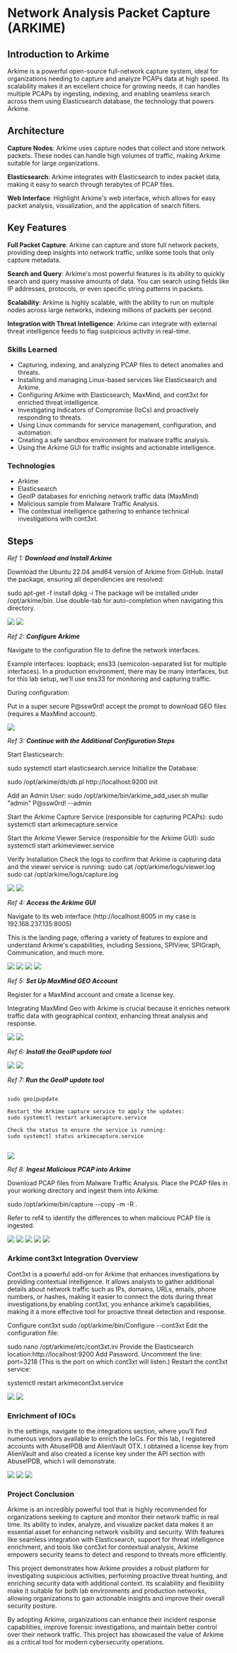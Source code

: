 # Network Analysis Packet Capture (ARKIME)

## Introduction to Arkime

Arkime is a powerful open-source full-network capture system, ideal for organizations needing to capture and analyze PCAPs data at high speed. Its scalability makes it an excellent choice for growing needs, it can handles multiple PCAPs by ingesting, indexing, and enabling seamless search across them using Elasticsearch database, the technology that powers Arkime.

## Architecture

**Capture Nodes**: Arkime uses capture nodes that collect and store network packets. These nodes can handle high volumes of traffic, making Arkime suitable for large organizations.

**Elasticsearch**: Arkime integrates with Elasticsearch to index packet data, making it easy to search through terabytes of PCAP files.

**Web Interface**: Highlight Arkime's web interface, which allows for easy packet analysis, visualization, and the application of search filters.

## Key Features

**Full Packet Capture**: Arkime can capture and store full network packets, providing deep insights into network traffic, unlike some tools that only capture metadata.

**Search and Query**: Arkime's most powerful features is its ability to quickly search and query massive amounts of data. You can search using fields like IP addresses, protocols, or even specific string patterns in packets.

**Scalability**: Arkime is highly scalable, with the ability to run on multiple nodes across large networks, indexing millions of packets per second.

**Integration with Threat Intelligence**: Arkime can integrate with external threat intelligence feeds to flag suspicious activity in real-time.


### Skills Learned

- Capturing, indexing, and analyzing PCAP files to detect anomalies and threats.
- Installing and managing Linux-based services like Elasticsearch and Arkime.
- Configuring Arkime with Elasticsearch, MaxMind, and cont3xt for enriched threat intelligence.
- Investigating Indicators of Compromise (IoCs) and proactively responding to threats.
- Using Linux commands for service management, configuration, and automation.
- Creating a safe sandbox environment for malware traffic analysis.
- Using the Arkime GUI for traffic insights and actionable intelligence.

### Technologies

- Arkime
- Elasticsearch
- GeoIP databases for enriching network traffic data (MaxMind)
- Malicious sample from Malware Traffic Analysis.
- The contextual intelligence gathering to enhance technical investigations with cont3xt.

## Steps

*Ref 1: **Download and Install Arkime***

Download the Ubuntu 22.04 amd64 version of Arkime from GitHub.
Install the package, ensuring all dependencies are resolved:

sudo apt-get -f install
dpkg -i <package-name>
The package will be installed under /opt/arkime/bin. Use double-tab for auto-completion when navigating this directory.

<img src="https://github.com/mullarcyber/Arkime-images/blob/0f1be4a84d872dfd72d911047045f45de48843be/1.png" />
<img src="https://github.com/mullarcyber/Arkime-images/blob/0f1be4a84d872dfd72d911047045f45de48843be/1.1.png" />

*Ref 2: **Configure Arkime***

Navigate to the configuration file to define the network interfaces.

Example interfaces:
loopback;
ens33 (semicolon-separated list for multiple interfaces).
In a production environment, there may be many interfaces, but for this lab setup, we’ll use ens33 for monitoring and capturing traffic.

During configuration:

Put in a super secure P@ssw0rd! accept the prompt to download GEO files (requires a MaxMind account).

<img src="https://github.com/mullarcyber/Arkime-images/blob/130504df6d2bfd9d9b499992de86532d743a4336/2.png" />

*Ref 3: **Continue with the Additional Configuration Steps***

Start Elasticsearch:

sudo systemctl start elasticsearch.service
Initialize the Database:

sudo /opt/arkime/db/db.pl http://localhost:9200 init

Add an Admin User:
sudo /opt/arkime/bin/arkime_add_user.sh mullar "admin" P@ssw0rd! --admin

Start the Arkime Capture Service (responsible for capturing PCAPs):
sudo systemctl start arkimecapture.service

Start the Arkime Viewer Service (responsible for the Arkime GUI):
sudo systemctl start arkimeviewer.service

Verify Installation
Check the logs to confirm that Arkime is capturing data and the viewer service is running:
sudo cat /opt/arkime/logs/viewer.log
sudo cat /opt/arkime/logs/capture.log

<img src="https://github.com/mullarcyber/Arkime-images/blob/212ad0123f8b5be57eea925561dd2974368dfaa3/3.png" />
<img src="https://github.com/mullarcyber/Arkime-images/blob/212ad0123f8b5be57eea925561dd2974368dfaa3/3.1.png" />

*Ref 4: **Access the Arkime GUI***

Navigate to its web interface (http://localhost:8005 in my case is 192.168.237.135:8005)

This is the landing page, offering a variety of features to explore and understand Arkime's capabilities, including Sessions, SPIView, SPIGraph, Communication, and much more.

<img src="https://github.com/mullarcyber/Arkime-images/blob/e5b63c87c6ea54318f767f854d7888b1f1b912b9/4.png" />
<img src="https://github.com/mullarcyber/Arkime-images/blob/e5b63c87c6ea54318f767f854d7888b1f1b912b9/4.1.png" />
<img src="https://github.com/mullarcyber/Arkime-images/blob/e5b63c87c6ea54318f767f854d7888b1f1b912b9/4.2.png" />
<img src="https://github.com/mullarcyber/Arkime-images/blob/e5b63c87c6ea54318f767f854d7888b1f1b912b9/4.3.png" />

*Ref 5: **Set Up MaxMind GEO Account***

Register for a MaxMind account and create a license key.

Integrating MaxMind Geo with Arkime is crucial because it enriches network traffic data with geographical context, enhancing threat analysis and response.

<img src="https://github.com/mullarcyber/Arkime-images/blob/257c3f1d113bf4c55b59d0c354bc29d941b1cb5d/5.png" />
<img src="https://github.com/mullarcyber/Arkime-images/blob/257c3f1d113bf4c55b59d0c354bc29d941b1cb5d/5.1.png" />

*Ref 6: **Install the GeoIP update tool***

<img src="https://github.com/mullarcyber/Arkime-images/blob/a0b7ad60e7ca152904262c4c5a3e02cc5b371e13/6.png" />
<img src="https://github.com/mullarcyber/Arkime-images/blob/a0b7ad60e7ca152904262c4c5a3e02cc5b371e13/6.1.png" />

*Ref 7: **Run the GeoIP update tool***

```plaintext

sudo geoipupdate

Restart the Arkime capture service to apply the updates:
sudo systemctl restart arkimecapture.service

Check the status to ensure the service is running:
sudo systemctl status arkimecapture.service
```
##

<img src="https://github.com/mullarcyber/Arkime-images/blob/20f294103a5cd8dc284aea0bd668b548c0207e51/7.png" />

*Ref 8: **Ingest Malicious PCAP into Arkime***

Download PCAP files from Malware Traffic Analysis.
Place the PCAP files in your working directory and ingest them into Arkime:

sudo /opt/arkime/bin/capture --copy -m -R .

Refer to ref4 to identify the differences to when malicious PCAP file is ingested.

<img src="https://github.com/mullarcyber/Arkime-images/blob/20f294103a5cd8dc284aea0bd668b548c0207e51/8.png" />
<img src="https://github.com/mullarcyber/Arkime-images/blob/20f294103a5cd8dc284aea0bd668b548c0207e51/malicious%20pcap%20ingested.png" />
<img src="https://github.com/mullarcyber/Arkime-images/blob/20f294103a5cd8dc284aea0bd668b548c0207e51/8.1.png" />
<img src="https://github.com/mullarcyber/Arkime-images/blob/20f294103a5cd8dc284aea0bd668b548c0207e51/8.2.png" />
<img src="https://github.com/mullarcyber/Arkime-images/blob/20f294103a5cd8dc284aea0bd668b548c0207e51/8.3.png" />

### Arkime cont3xt Integration Overview

Cont3xt is a powerful add-on for Arkime that enhances investigations by providing contextual intelligence. It allows analysts to gather additional details about network traffic such as IPs, domains, URLs, emails, phone numbers, or hashes, making it easier to connect the dots during threat investigations,by enabling cont3xt, you enhance arkime’s capabilities, making it a more effective tool for proactive threat detection and response.

Configure cont3xt
sudo /opt/arkime/bin/Configure --cont3xt
Edit the configuration file:

sudo nano /opt/arkime/etc/cont3xt.ini
Provide the Elasticsearch location:http://localhost:9200
Add Password.
Uncomment the line: port=3218
(This is the port on which cont3xt will listen.)
Restart the cont3xt service:

systemctl restart arkimecont3xt.service

<img src="https://github.com/mullarcyber/Arkime-images/blob/60eae1074dad8a9cb3015d8972fa09a25c6a7b41/cont3xt1.png" />
<img src="https://github.com/mullarcyber/Arkime-images/blob/60eae1074dad8a9cb3015d8972fa09a25c6a7b41/cont3xt2.png" />

### Enrichment of IOCs

In the settings, navigate to the integrations section, where you’ll find numerous vendors available to enrich the IoCs. For this lab, I registered accounts with AbuseIPDB and AlienVault OTX. I obtained a license key from AlienVault and also created a license key under the API section with AbuseIPDB, which I will demonstrate.

<img src="https://github.com/mullarcyber/Arkime-images/blob/36e28a5cdc862881e7c6d63fe39ffa63d0eea830/iocs%20integration.png" />
<img src="https://github.com/mullarcyber/Arkime-images/blob/36e28a5cdc862881e7c6d63fe39ffa63d0eea830/AbuseIPDB.png" />
<img src="https://github.com/mullarcyber/Arkime-images/blob/36e28a5cdc862881e7c6d63fe39ffa63d0eea830/AbuseIPDB.png" />

### Project Conclusion
Arkime is an incredibly powerful tool that is highly recommended for organizations seeking to capture and monitor their network traffic in real time. Its ability to index, analyze, and visualize packet data makes it an essential asset for enhancing network visibility and security. With features like seamless integration with Elasticsearch, support for threat intelligence enrichment, and tools like cont3xt for contextual analysis, Arkime empowers security teams to detect and respond to threats more efficiently.

This project demonstrates how Arkime provides a robust platform for investigating suspicious activities, performing proactive threat hunting, and enriching security data with additional context. Its scalability and flexibility make it suitable for both lab environments and production networks, allowing organizations to gain actionable insights and improve their overall security posture.

By adopting Arkime, organizations can enhance their incident response capabilities, improve forensic investigations, and maintain better control over their network traffic. This project has showcased the value of Arkime as a critical tool for modern cybersecurity operations.



















